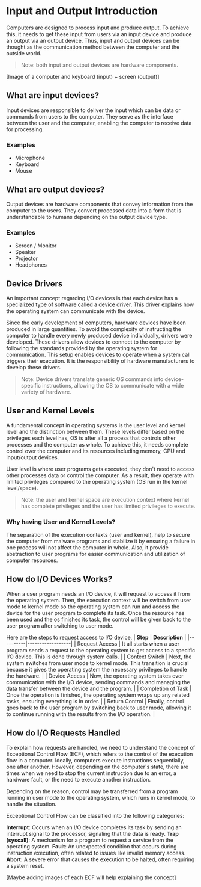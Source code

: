 # Input and Output Introduction 
Computers are designed to process input and produce output. To achieve this, it needs to get these input from users via an input device and produce an output via an output device. Thus, input and output devices can be thought as the communication method between the computer and the outside world.

> Note: both input and output devices are hardware components.

[Image of a computer and keyboard (input) + screen (output)]


## What are input devices? 
Input devices are responsible to deliver the input which can be data or commands from users to the computer. They serve as the interface between the user and the computer, enabling the computer to receive data for processing.

### Examples
 - Microphone 
 - Keyboard
 - Mouse 


## What are output devices? 
Output devices are hardware components that convey information from the computer to the users. They convert processed data into a form that is understandable to humans depending on the output device type.

### Examples
- Screen / Monitor
- Speaker
- Projector
- Headphones


## Device Drivers 
An important concept regarding I/O devices is that each device has a specialized type of software called a device driver. This driver explains how the operating system can communicate with the device.

Since the early development of computers, hardware devices have been produced in large quantities. To avoid the complexity of instructing the computer to handle every newly produced device individually, drivers were developed. These drivers allow devices to connect to the computer by following the standards provided by the operating system for communication. This setup enables devices to operate when a system call triggers their execution. It is the responsibility of hardware manufacturers to develop these drivers.

> Note: Device drivers translate generic OS commands into device-specific instructions, allowing the OS to communicate with a wide variety of hardware.

## User and Kernel Levels 
A fundamental concept in operating systems is the user level and kernel level and the distinction between them. These levels differ based on the privileges each level has, OS is after all a process that controls other processes and the computer as whole. To achieve this, it needs complete control over the computer and its resources including memory, CPU and input/output devices. 

User level is where user programs gets executed, they don't need to access other processes data or control the computer. As a result, they operate with limited privileges compared to the operating system (OS run in the kernel level/space).


> Note: the user and kernel space are execution context where kernel has complete privileges and the user has limited privileges to execute.

### Why having User and Kernel Levels?
The separation of the execution contexts (user and kernel), help to secure the computer from malware programs and stabilize it by ensuring a failure in one process will not affect the computer in whole. Also, it provide abstraction to user programs for easier communication and utilization of computer resources.


## How do I/O Devices Works?
When a user program needs an I/O device, it will request to access it from the operating system. Then, the execution context will be switch from user mode to kernel mode so the operating system can run and access the device for the user program to complete its task.
Once the resource has been used and the os finishes its task, the control will be given back to the user program after switching to user mode.

Here are the steps to request access to I/O device,
| **Step** | **Description**  |
|----------|------------------|
| Request Access    | It all starts when a user program sends a request to the operating system to get access to a specific I/O device. This is done through system calls. |
| Context Switch   | Next, the system switches from user mode to kernel mode. This transition is crucial because it gives the operating system the necessary privileges to handle the hardware. |
| Device Access     | Now, the operating system takes over communication with the I/O device, sending commands and managing the data transfer between the device and the program. |
| Completion of Task | Once the operation is finished, the operating system wraps up any related tasks, ensuring everything is in order. |
| Return Control   | Finally, control goes back to the user program by switching back to user mode, allowing it to continue running with the results from the I/O operation. |


<!-- 
THIS PART NEEDS AN EXPLANATION OF EXCEPTIONAL CONTROL FLOW BEFORE IT.

## How to Request I/O 
When a program is requesting data from a file, there is a syscall to use which is read syscall. This call will request to access data on the disk (which is the file content). Operating system then runs on kernel mode to handle this request, once it is done, it will send a signal called interrupt to the CPU, which will be checked after each instruction processing to check of there is a signal from an I/O device. If the interrupt signal is set, the control will be given to the interrupt handler...   -->






## How do I/O Requests Handled
To explain how requests are handled, we need to understand the concept of Exceptional Control Flow (ECF), which refers to the control of the execution flow in a computer. Ideally, computers execute instructions sequentially, one after another. However, depending on the computer's state, there are times when we need to stop the current instruction due to an error, a hardware fault, or the need to execute another instruction.

Depending on the reason, control may be transferred from a program running in user mode to the operating system, which runs in kernel mode, to handle the situation.

Exceptional Control Flow can be classified into the following categories:

**Interrupt**: Occurs when an I/O device completes its task by sending an interrupt signal to the processor, signaling that the data is ready.
**Trap (syscall)**: A mechanism for a program to request a service from the operating system.
**Fault**: An unexpected condition that occurs during instruction execution, often related to issues like invalid memory access.
**Abort**: A severe error that causes the execution to be halted, often requiring a system reset.

[Maybe adding images of each ECF will help explaining the concept]